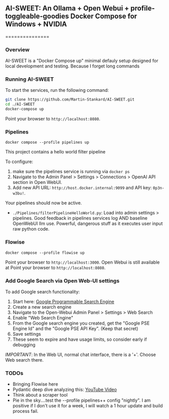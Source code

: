 ## AI-SWEET: An Ollama + Open Webui + profile-toggleable-goodies Docker Compose for Windows + NVIDIA 
===============

### Overview

AI-SWEET is a "Docker Compose up" minimal defauly setup designed for local development and testing. Because I forget long commands 

### Running AI-SWEET

To start the services, run the following command:
```bash
git clone https://github.com/Martin-Stankard/AI-SWEET.git
cd ./AI-SWEET
docker-compose up
```
Point your browser to `http://localhost:8080`.

### Pipelines

```docker compose --profile pipelines up```

This project contains a hello world filter pipeline 

To configure:
1. make sure the pipelines service is running via ```docker ps```
1. Navigate to the Admin Panel > Settings > Connections > OpenAI API section in Open WebUI.
2. Add new API URL: `http://host.docker.internal:9099` and API key: `0p3n-w3bu!`.

Your pipelines should now be active.
- `./Pipelines/filterPipelineHelloWorld.py`: Load into admin settings > pipelines. Good feedback in pipelines services log AND baseline OpenWebUI llm use. Powerful, dangerous stuff as it executes user input raw python code.

### Flowise

```docker compose --profile flowise up```

Point your browser to `http://localhost:3000`. Open Webui is still available at Point your browser to `http://localhost:8080`.

### Add Google Search via Open Web-UI settings

To add Google search functionality:
1. Start here: [Google Programmable Search Engine](https://programmablesearchengine.google.com/about/)
2. Create a new search engine
3. Navigate to the Open-Webui Admin Panel > Settings > Web Search
4. Enable "Web Search Engine"
5. From the Google search engine you created, get the "Google PSE Engine Id" and the "Google PSE API Key". (Keep that secret)
6. Save settings
7. These seem to expire and have usage limits, so consider early if debugging

*IMPORTANT*: In the Web UI, normal chat interface, there is a '+'. Choose Web search there.

### TODOs

* Bringing Flowise here
* Pydantic deep dive analyzing this: [YouTube Video](https://youtu.be/pC17ge_2n0Q?si=vzgZlxL1x-60r5MY)
* Think about a scraper tool
* Pie in the sky....test the --profile pipelines++ config "nightly". I am positive if I don't use it for a week, I will watch a 1 hour update and build process fail.


